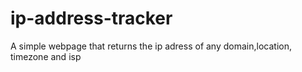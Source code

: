 # ip-address-tracker
A simple webpage that returns the ip adress of any domain,location, timezone and isp
